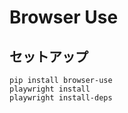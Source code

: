 # Browser Use

## セットアップ
```
pip install browser-use
playwright install
playwright install-deps
```

